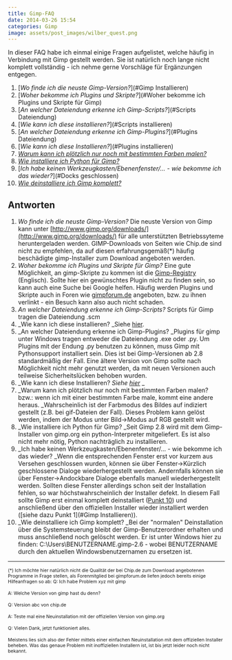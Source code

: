 ```yaml
---
title: Gimp-FAQ
date: 2014-03-26 15:54
categories: Gimp
image: assets/post_images/wilber_quest.png
---
```


In dieser FAQ habe ich einmal einige Fragen aufgelistet, welche häufig in Verbindung mit Gimp gestellt werden. Sie ist natürlich noch lange nicht komplett vollständig - ich nehme gerne Vorschläge für Ergänzungen entgegen.<!--more-->

1.  [_Wo finde ich die neuste Gimp-Version?_](#Gimp Installieren)
2.  [_Woher bekomme ich Plugins und Skripte?_](#Woher bekomme ich Plugins und Skripte für Gimp)
3.  [_An welcher Dateiendung erkenne ich Gimp-Scripts?_](#Scripts Dateiendung)
4.  [_Wie kann ich diese installieren?_](#Scripts installieren)
5.  [_An welcher Dateiendung erkenne ich Gimp-Plugins?_](#Plugins Dateiendung)
6.  [_Wie kann ich diese Installieren?_](#Plugins installieren)
7.  [_Warum kann ich plötzlich nur noch mit bestimmten Farben malen?_](#Farbmodus)
8.  [_Wie installiere ich Python für Gimp?_](#Python4Gimp)
9.  [_Ich habe keinen Werkzeugkasten/Ebenenfenster/... - wie bekomme ich das wieder?_](#Docks geschlossen)
10.  [_Wie deinstalliere ich Gimp komplett?_](#Deinstallation)

## Antworten

1.  _<a name="Gimp Installieren"></a>Wo finde ich die neuste Gimp-Version?_
Die neuste Version von Gimp kann unter [http://www.gimp.org/downloads/](http://www.gimp.org/downloads/) für alle unterstützten Betriebssyteme heruntergeladen werden. GIMP-Downloads von Seiten wie Chip.de sind nicht zu empfehlen, da auf diesen erfahrungsgemäß(*) häufig beschädigte gimp-Installer zum Download angeboten werden.
2.  _<a name="Woher bekomme ich Plugins und Skripte für Gimp"></a>Woher bekomme ich Plugins und Skripte für Gimp?_
Eine gute Möglichkeit, an gimp-Skripte zu kommen ist die [Gimp-Registry](http://registry.gimp.org/) (Englisch). Sollte hier ein gewünschtes Plugin nicht zu finden sein, so kann auch eine Suche bei Google helfen. Häufig werden Plugins und Skripte auch in Foren wie [gimpforum.de](http://www.gimpforum.de/) angeboten, bzw. zu ihnen verlinkt - ein Besuch kann also auch nicht schaden.
3.  _<a name="Scripts Dateiendung"></a>An welcher Dateiendung erkenne ich Gimp-Scripts?_
Scripts für Gimp tragen die Dateiendung .scm
4.  _<a name="Scripts installieren"></a>Wie kann ich diese installieren?
_Siehe [hier](/blog/gimp-scripts-installieren/).
5.  _<a name="Plugins Dateiendung"></a>An welcher Dateiendung erkenne ich Gimp-Plugins?
_Plugins für gimp unter Windows tragen entweder die Dateiendung .exe oder .py. Um Plugins mit der Endung .py benutzen zu können, muss Gimp mit Pythonsupport installiert sein. Dies ist bei Gimp-Versionen ab 2.8 standardmäßig der Fall. Eine ältere Version von Gimp sollte nach Möglichkeit nicht mehr genutzt werden, da mit neuen Versionen auch teilweise Sicherheitslücken behoben wurden.
6.  _<a name="Plugins installieren"></a>Wie kann ich diese Installieren?
_Siehe [hier](/blog/gimp-plugins-installieren/)_
_
7.  _<a name="Farbmodus"></a>Warum kann ich plötzlich nur noch mit bestimmten Farben malen? bzw.: wenn ich mit einer bestimmten Farbe male, kommt eine andere heraus.
_Wahrscheinlich ist der Farbmodus des Bildes auf indiziert gestellt (z.B. bei gif-Dateien der Fall). Dieses Problem kann gelöst werden, indem der Modus unter Bild-&gt;Modus auf RGB gestellt wird.
8.  _<a name="Python4Gimp"></a>Wie installiere ich Python für Gimp?
_Seit Gimp 2.8 wird mit dem Gimp-Installer von gimp.org ein python-Interpreter mitgeliefert. Es ist also nicht mehr nötig, Python nachträglich zu installieren.
9.  _<a name="Docks geschlossen"></a>Ich habe keinen Werkzeugkasten/Ebenenfenster/... - wie bekomme ich das wieder?
_Wenn die entsprechenden Fenster erst vor kurzem aus Versehen geschlossen wurden, können sie über Fenster-&gt;Kürzlich geschlossene Dialoge wiederhergestellt werden.
Andernfalls können sie über Fenster-&gt;Andockbare Dialoge ebenfalls manuell wiederhergestellt werden.
Sollten diese Fenster allerdings schon seit der Installation fehlen, so war höchstwahrscheinlich der Installer defekt. In diesem Fall sollte Gimp erst einmal komplett deinstalliert ([Punkt 10](#Deinstallation)) und anschließend über den offiziellen Installer wieder installiert werden ([siehe dazu Punkt 1](#Gimp Installieren)).
10.  _<a name="Deinstallation"></a>Wie deinstalliere ich Gimp komplett?
_Bei der "normalen" Deinstallation über die Systemsteuerung bleibt der Gimp-Benutzerordner erhalten und muss anschließend noch gelöscht werden. Er ist unter Windows hier zu finden: C:\Users\BENUTZERNAME\.gimp-2.6 - wobei BENUTZERNAME durch den aktuellen Windowsbenutzernamen zu ersetzen ist.


* * *

<span style="font-size: 8pt;"> (*) Ich möchte hier natürlich nicht die Qualität der bei Chip.de zum Download angebotenen Programme in Frage stellen, als Forenmitglied bei gimpforum.de liefen jedoch bereits einige Hilfeanfragen so ab: </span>
<span style="font-size: 8pt;">Q: Ich habe Problem xyz mit gimp</span>

<span style="font-size: 8pt;">A: Welche Version von gimp hast du denn?</span>

<span style="font-size: 8pt;">Q: Version abc von chip.de</span>

<span style="font-size: 8pt;">A: Teste mal eine Neuinstallation mit der offiziellen Version von gimp.org</span>

<span style="font-size: 8pt;">Q: Vielen Dank, jetzt funktioniert alles.</span>

<span style="font-size: 8pt;">Meistens lies sich also der Fehler mittels einer einfachen Neuinstallation mit dem offiziellen Installer beheben. </span><span style="font-size: 8pt;">Was das genaue Problem mit inoffiziellen Installern ist, ist bis jetzt leider noch nicht bekannt.</span>